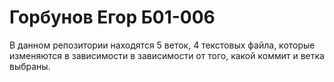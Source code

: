 # Горбунов Егор Б01-006
В данном репозитории находятся 5 веток, 4 текстовых файла, которые изменяются в зависимости
в зависимости от того, какой коммит и ветка выбраны.
